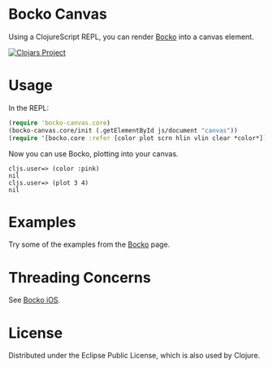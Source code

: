 # Bocko Canvas

Using a ClojureScript REPL, you can render [Bocko](https://github.com/mfikes/bocko) into a canvas element.

[![Clojars Project](http://clojars.org/bocko-canvas/latest-version.svg)](http://clojars.org/bocko-canvas)

# Usage

In the REPL:

```clojure
(require 'bocko-canvas.core)
(bocko-canvas.core/init (.getElementById js/document "canvas"))
(require '[bocko.core :refer [color plot scrn hlin vlin clear *color*]])
```

Now you can use Bocko, plotting into your canvas.

```
cljs.user=> (color :pink)
nil
cljs.user=> (plot 3 4)
nil
```

# Examples

Try some of the examples from the [Bocko](https://github.com/mfikes/bocko#examples) page.

# Threading Concerns

See [Bocko iOS](https://github.com/mfikes/bocko-ios#threading-concerns).

# License

Distributed under the Eclipse Public License, which is also used by Clojure.
